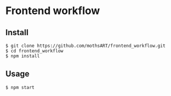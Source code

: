# Frontend workflow

## Install

```console
$ git clone https://github.com/mothsART/frontend_workflow.git
$ cd frontend_workflow
$ npm install
```

## Usage

```console
$ npm start
```
